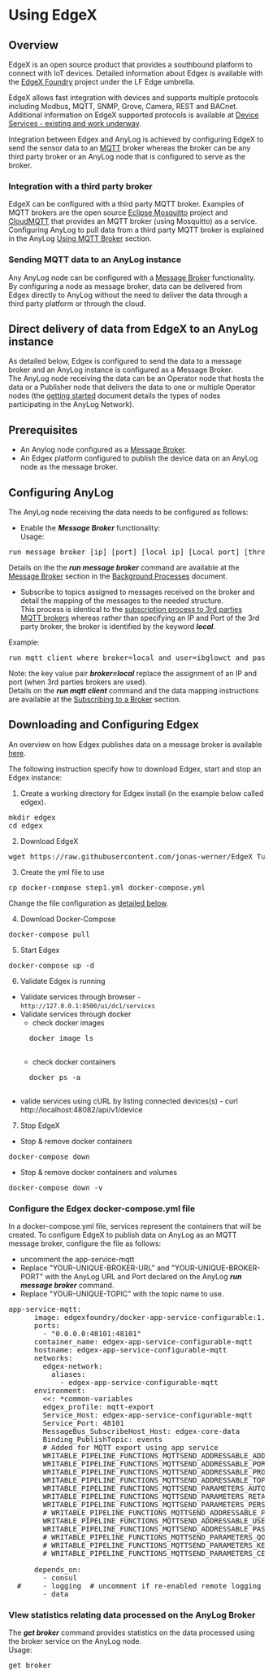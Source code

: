 # Using EdgeX

## Overview

EdgeX is an open source product that provides a southbound platform to connect with IoT devices.
Detailed information about Edgex is available with the [EdgeX Foundry](https://www.edgexfoundry.org/ecosystem/members/) project under the LF Edge umbrella.  

EdgeX allows fast integration with devices and supports multiple protocols including Modbus, MQTT, SNMP, Grove, Camera, REST and BACnet.
Additional information on EdgeX supported protocols is available at [Device Services - existing and work underway](https://wiki.edgexfoundry.org/display/FA/Device+Services+-+existing+and+work+underway).  

Integration between Edgex and AnyLog is achieved by configuring EdgeX to send the sensor data to an [MQTT](https://en.wikipedia.org/wiki/MQTT) broker
whereas the broker can be any third party broker or an AnyLog node that is configured to serve as the broker.

### Integration with a third party broker
EdgeX can be configured with a third party MQTT broker. Examples of MQTT brokers are the open source [Eclipse Mosquitto](https://mosquitto.org/) project 
and [CloudMQTT](https://www.cloudmqtt.com/) that provides an MQTT broker (using Mosquitto) as a service.  
Configuring AnyLog to pull data from a third party MQTT broker is explained in the AnyLog [Using MQTT Broker](https://github.com/AnyLog-co/documentation/blob/master/mqtt.md#using-mqtt-broker) section.

### Sending MQTT data to an AnyLog instance

Any AnyLog node can be configured with a [Message Broker](https://en.wikipedia.org/wiki/Message_broker) functionality.  
By configuring a node as message broker, data can be delivered from Edgex directly to AnyLog without the need to deliver the data through a third party platform or through the cloud.

## Direct delivery of data from EdgeX to an AnyLog instance 

As detailed below, Edgex is configured to send the data to a message broker and an AnyLog instance is configured as a Message Broker.  
The AnyLog node receiving the data can be an Operator node that hosts the data or a Publisher node that delivers the data to one or multiple Operator nodes 
(the [getting started](https://github.com/AnyLog-co/documentation/blob/master/getting%20started.md#type-of-instances) document details the types of nodes participating in the AnyLog Network). 

## Prerequisites

* An Anylog node configured as a [Message Broker](https://github.com/AnyLog-co/documentation/blob/master/background%20processes.md#message-broker).
* An Edgex platform configured to publish the device data on an AnyLog node as the message broker.

## Configuring AnyLog

The AnyLog node receiving the data needs to be configured as follows:

* Enable the ***Message Broker*** functionality:   
Usage:
<pre>
run message broker [ip] [port] [local ip] [Local port] [threads]
</pre>
Details on the the ***run message broker*** command are available at the [Message Broker](https://github.com/AnyLog-co/documentation/blob/master/background%20processes.md#message-broker)
section in the [Background Processes](https://github.com/AnyLog-co/documentation/blob/master/background%20processes.md#background-processes) document.

* Subscribe to topics assigned to messages received on the broker and detail the mapping of the messages to the needed structure.  
This process is identical to the [subscription process to 3rd parties MQTT brokers](https://github.com/AnyLog-co/documentation/blob/master/mqtt.md#subscribing-to-a-broker) 
  whereas rather than specifying an IP and Port of the 3rd party broker, the broker is identified by the keyword ***local***.  
  
Example:
<pre>
run mqtt client where broker=local and user=ibglowct and password=MSY4e009J7ts and log=false and topic=(name=anylogedgex and dbms=edgex and table='bring [device]' and column.timestamp.timestamp=now and column.value.int='bring [readings][][value]' and column.name.str='bring [readings][][name]')
</pre>
Note: the key value pair ***broker=local*** replace the assignment of an IP and port (when 3rd parties brokers are used).    
Details on the ***run mqtt client*** command and the data mapping instructions are available at the [Subscribing to a Broker](https://github.com/AnyLog-co/documentation/blob/master/mqtt.md#subscribing-to-a-broker) section.  

## Downloading and Configuring Edgex
An overview on how Edgex publishes data on a message broker is available [here](https://docs.edgexfoundry.org/1.3/examples/Ch-ExamplesAddingMQTTDevice/). 

The following instruction specify how to download Edgex, start and stop an Edgex instance:

1) Create a working directory for Edgex install (in the example below called edgex).
<pre>
mkdir edgex 
cd edgex 
</pre>

2) Download EdgeX
<pre>
wget https://raw.githubusercontent.com/jonas-werner/EdgeX_Tutorial/master/docker-compose_files/docker-compose_step1.yml
</pre>

3) Create the yml file to use
<pre>
cp docker-compose_step1.yml docker-compose.yml 
</pre>
Change the file configuration as [detailed below](#configure-the-edgex-docker-composeyml-file).

4) Download Docker-Compose
<pre>
docker-compose pull 
</pre>

5) Start Edgex
<pre>
docker-compose up -d 
</pre>

6) Validate Edgex is running

* Validate services through browser - ```http://127.0.0.1:8500/ui/dc1/services```
* Validate services through docker
    * check docker images
    <pre>
    docker image ls
    </pre>
    * check docker containers 
    <pre>
    docker ps -a
    </pre>
* valide services using cURL by listing connected devices(s) - curl http://localhost:48082/api/v1/device

7) Stop EdgeX
*  Stop & remove docker containers
<pre>
docker-compose down
</pre>
*  Stop & remove docker containers and volumes
<pre>
docker-compose down -v
</pre>


### Configure the Edgex docker-compose.yml file

In a docker-compose.yml file, services represent the containers that will be created. 
To configure EdgeX to publish data on AnyLog as an MQTT message broker, configure the file as follows:

* uncomment the app-service-mqtt
* Replace "YOUR-UNIQUE-BROKER-URL" and "YOUR-UNIQUE-BROKER-PORT" with the AnyLog URL and Port declared on the AnyLog ***run message broker*** command.
* Replace "YOUR-UNIQUE-TOPIC" with the topic name to use.

<pre>
app-service-mqtt:
      image: edgexfoundry/docker-app-service-configurable:1.1.0
      ports:
        - "0.0.0.0:48101:48101"
      container_name: edgex-app-service-configurable-mqtt
      hostname: edgex-app-service-configurable-mqtt
      networks:
        edgex-network:
          aliases:
            - edgex-app-service-configurable-mqtt
      environment:
        <<: *common-variables
        edgex_profile: mqtt-export
        Service_Host: edgex-app-service-configurable-mqtt
        Service_Port: 48101
        MessageBus_SubscribeHost_Host: edgex-core-data
        Binding_PublishTopic: events
        # Added for MQTT export using app service
        WRITABLE_PIPELINE_FUNCTIONS_MQTTSEND_ADDRESSABLE_ADDRESS: "YOUR-UNIQUE-BROKER-URL" 
        WRITABLE_PIPELINE_FUNCTIONS_MQTTSEND_ADDRESSABLE_PORT: "YOUR-UNIQUE-BROKER-PORT" 
        WRITABLE_PIPELINE_FUNCTIONS_MQTTSEND_ADDRESSABLE_PROTOCOL: tcp
        WRITABLE_PIPELINE_FUNCTIONS_MQTTSEND_ADDRESSABLE_TOPIC: "YOUR-UNIQUE-TOPIC"
        WRITABLE_PIPELINE_FUNCTIONS_MQTTSEND_PARAMETERS_AUTORECONNECT: "true"
        WRITABLE_PIPELINE_FUNCTIONS_MQTTSEND_PARAMETERS_RETAIN: "true"
        WRITABLE_PIPELINE_FUNCTIONS_MQTTSEND_PARAMETERS_PERSISTONERROR: "false"
        # WRITABLE_PIPELINE_FUNCTIONS_MQTTSEND_ADDRESSABLE_PUBLISHER: 
        WRITABLE_PIPELINE_FUNCTIONS_MQTTSEND_ADDRESSABLE_USER: "YOUR-UNIQUE-USER"
        WRITABLE_PIPELINE_FUNCTIONS_MQTTSEND_ADDRESSABLE_PASSWORD: "YOUR-UNIQUE-PASSWORD"
        # WRITABLE_PIPELINE_FUNCTIONS_MQTTSEND_PARAMETERS_QOS: ["your quality or service"]
        # WRITABLE_PIPELINE_FUNCTIONS_MQTTSEND_PARAMETERS_KEY: [your Key]  
        # WRITABLE_PIPELINE_FUNCTIONS_MQTTSEND_PARAMETERS_CERT: [your Certificate]

      depends_on:
        - consul
  #     - logging  # uncomment if re-enabled remote logging
        - data
</pre>

### VIew statistics relating data processed on the AnyLog Broker

The ***get broker*** command provides statistics on the data processed using the broker service on the AnyLog node.  
Usage:  
<pre>
get broker
</pre>




